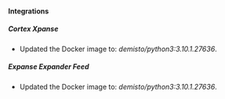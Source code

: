 #### Integrations
##### Cortex Xpanse
- Updated the Docker image to: *demisto/python3:3.10.1.27636*.
##### Expanse Expander Feed
- Updated the Docker image to: *demisto/python3:3.10.1.27636*.
